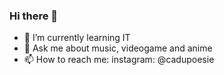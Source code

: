 ### Hi there 👋


- 🌱 I’m currently learning IT
- 💬 Ask me about music, videogame and anime
- 📫 How to reach me: instagram: @cadupoesie

